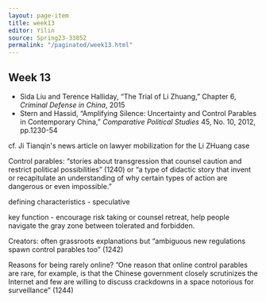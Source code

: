 ```yaml
---
layout: page-item
title: week13
editor: Yilin
source: Spring23-33852
permalink: "/paginated/week13.html"
---
```


## Week 13

- Sida Liu and Terence Halliday, “The Trial of Li Zhuang,” Chapter 6, *Criminal Defense in China*, 2015
- Stern and Hassid, “Amplifying Silence: Uncertainty and Control Parables in Contemporary China,” *Comparative Political Studies* 45, No. 10, 2012, pp.1230-54

cf. Ji Tianqin's news article on lawyer mobilization for the Li ZHuang case

Control parables: “stories about transgression that counsel caution and restrict political possibilities” (1240) or “a type of didactic story that invent or recapitulate an understanding of why certain types of action are dangerous or even impossible.”

defining characteristics - speculative 

key function - encourage risk taking or counsel retreat, help people navigate the gray zone between tolerated and forbidden. 

Creators: often grassroots explanations but “ambiguous new regulations spawn control parables too” (1242)

Reasons for being rarely online? ”One reason that online control parables are rare, for example, is that the Chinese government closely scrutinizes the Internet and few are willing to discuss crackdowns in a space notorious for surveillance” (1244)
